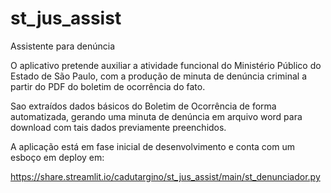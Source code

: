 # st_jus_assist
 Assistente para denúncia 

 O aplicativo pretende auxiliar a atividade funcional do Ministério Público do Estado de São Paulo, com a produção de minuta de denúncia criminal a partir do PDF do boletim de ocorrência do fato. 

 Sao extraídos dados básicos do Boletim de Ocorrência de forma automatizada, gerando uma minuta de denúncia em arquivo word para download com tais dados previamente preenchidos.

 A aplicação está em fase inicial de desenvolvimento e conta com um esboço em deploy em:

 https://share.streamlit.io/cadutargino/st_jus_assist/main/st_denunciador.py
 